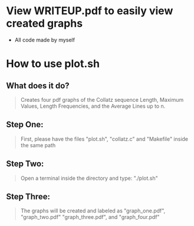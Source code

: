 # View WRITEUP.pdf to easily view created graphs
- All code made by myself


How to use plot.sh
==================

What does it do?
----------------
> Creates four pdf graphs of the Collatz sequence Length, Maximum Values, 
> Length Frequencies, and the Average Lines up to n.


Step One:
---------

> First, please have the files "plot.sh", "collatz.c" and "Makefile"
> inside the same path


Step Two:
---------

> Open a terminal inside the directory and type:
> "./plot.sh"


Step Three:
-----------
> The graphs will be created and labeled as "graph_one.pdf", "graph_two.pdf"
> "graph_three.pdf", and "graph_four.pdf"


